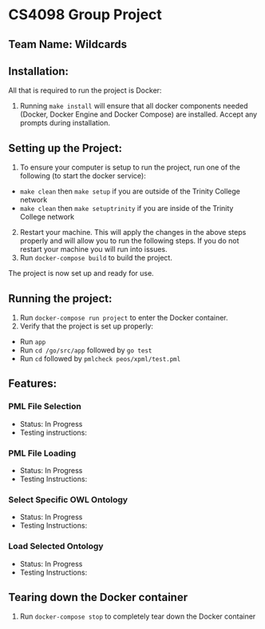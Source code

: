 # CS4098 Group Project
## Team Name: Wildcards

## Installation:

All that is required to run the project is Docker:

1. Running `make install` will ensure that all docker components needed (Docker, Docker Engine and Docker Compose) are installed. Accept any prompts during installation.

## Setting up the Project:

1. To ensure your computer is setup to run the project, run one of the following (to start the docker service):
 * `make clean` then `make setup` if you are outside of the Trinity College network
 * `make clean` then `make setuptrinity` if you are inside of the Trinity College network
2. Restart your machine. This will apply the changes in the above steps properly and will allow you to run the following steps. If you do not restart your machine you will run into issues.
3. Run `docker-compose build` to build the project.

The project is now set up and ready for use.

## Running the project:

1. Run `docker-compose run project` to enter the Docker container.
2. Verify that the project is set up properly:
 * Run `app`
 * Run `cd /go/src/app` followed by `go test`
 * Run `cd` followed by `pmlcheck peos/xpml/test.pml`

## Features:

### PML File Selection

* Status: In Progress
* Testing instructions:

### PML File Loading

* Status: In Progress
* Testing Instructions:

### Select Specific OWL Ontology

* Status: In Progress
* Testing Instructions:

### Load Selected Ontology

* Status: In Progress
* Testing Instructions:

## Tearing down the Docker container

1. Run `docker-compose stop` to completely tear down the Docker container
